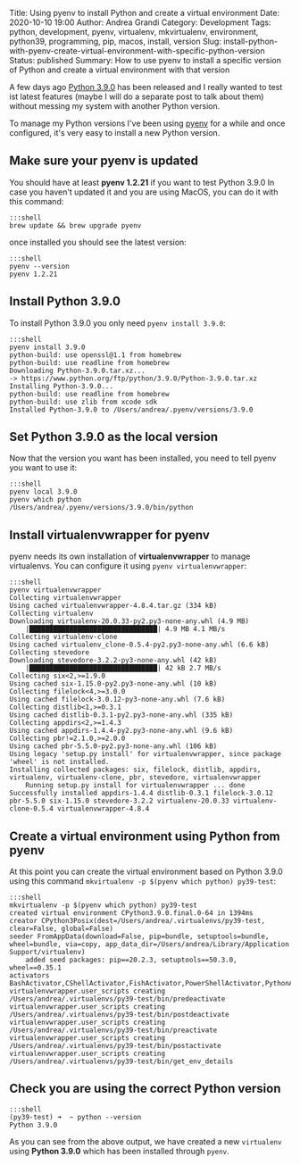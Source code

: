 Title: Using pyenv to install Python and create a virtual environment
Date: 2020-10-10 19:00
Author: Andrea Grandi
Category: Development
Tags: python, development, pyenv, virtualenv, mkvirtualenv, environment, python39, programming, pip, macos, install, version
Slug: install-python-with-pyenv-create-virtual-environment-with-specific-python-version
Status: published
Summary: How to use pyenv to install a specific version of Python and create a virtual environment with that version

A few days ago [Python 3.9.0](https://docs.python.org/3/whatsnew/3.9.html) has been released and I really wanted to test ist latest features (maybe I will do a 
separate post to talk about them) without messing my system with another Python version.

To manage my Python versions I've been using [pyenv](https://github.com/pyenv/pyenv) for a while and once configured, it's very easy to install a new Python version.

## Make sure your pyenv is updated

You should have at least **pyenv 1.2.21** if you want to test Python 3.9.0
In case you haven't updated it and you are using MacOS, you can do it with this command:

    :::shell
    brew update && brew upgrade pyenv

once installed you should see the latest version:

    :::shell
    pyenv --version
    pyenv 1.2.21

## Install Python 3.9.0

To install Python 3.9.0 you only need `pyenv install 3.9.0`:

    :::shell
    pyenv install 3.9.0
    python-build: use openssl@1.1 from homebrew
    python-build: use readline from homebrew
    Downloading Python-3.9.0.tar.xz...
    -> https://www.python.org/ftp/python/3.9.0/Python-3.9.0.tar.xz
    Installing Python-3.9.0...
    python-build: use readline from homebrew
    python-build: use zlib from xcode sdk
    Installed Python-3.9.0 to /Users/andrea/.pyenv/versions/3.9.0

## Set Python 3.9.0 as the local version

Now that the version you want has been installed, you need to tell pyenv you want to use it:

    :::shell
    pyenv local 3.9.0
    pyenv which python
    /Users/andrea/.pyenv/versions/3.9.0/bin/python

## Install virtualenvwrapper for pyenv

pyenv needs its own installation of **virtualenvwrapper** to manage virtualenvs. 
You can configure it using `pyenv virtualenvwrapper`:

    :::shell
    pyenv virtualenvwrapper
    Collecting virtualenvwrapper
    Using cached virtualenvwrapper-4.8.4.tar.gz (334 kB)
    Collecting virtualenv
    Downloading virtualenv-20.0.33-py2.py3-none-any.whl (4.9 MB)
        |████████████████████████████████| 4.9 MB 4.1 MB/s
    Collecting virtualenv-clone
    Using cached virtualenv_clone-0.5.4-py2.py3-none-any.whl (6.6 kB)
    Collecting stevedore
    Downloading stevedore-3.2.2-py3-none-any.whl (42 kB)
        |████████████████████████████████| 42 kB 2.7 MB/s
    Collecting six<2,>=1.9.0
    Using cached six-1.15.0-py2.py3-none-any.whl (10 kB)
    Collecting filelock<4,>=3.0.0
    Using cached filelock-3.0.12-py3-none-any.whl (7.6 kB)
    Collecting distlib<1,>=0.3.1
    Using cached distlib-0.3.1-py2.py3-none-any.whl (335 kB)
    Collecting appdirs<2,>=1.4.3
    Using cached appdirs-1.4.4-py2.py3-none-any.whl (9.6 kB)
    Collecting pbr!=2.1.0,>=2.0.0
    Using cached pbr-5.5.0-py2.py3-none-any.whl (106 kB)
    Using legacy 'setup.py install' for virtualenvwrapper, since package 'wheel' is not installed.
    Installing collected packages: six, filelock, distlib, appdirs, virtualenv, virtualenv-clone, pbr, stevedore, virtualenvwrapper
        Running setup.py install for virtualenvwrapper ... done
    Successfully installed appdirs-1.4.4 distlib-0.3.1 filelock-3.0.12 pbr-5.5.0 six-1.15.0 stevedore-3.2.2 virtualenv-20.0.33 virtualenv-clone-0.5.4 virtualenvwrapper-4.8.4

## Create a virtual environment using Python from pyenv

At this point you can create the virtual environment based on Python 3.9.0 using this command `mkvirtualenv -p $(pyenv which python) py39-test`:

    :::shell
    mkvirtualenv -p $(pyenv which python) py39-test
    created virtual environment CPython3.9.0.final.0-64 in 1394ms
    creator CPython3Posix(dest=/Users/andrea/.virtualenvs/py39-test, clear=False, global=False)
    seeder FromAppData(download=False, pip=bundle, setuptools=bundle, wheel=bundle, via=copy, app_data_dir=/Users/andrea/Library/Application Support/virtualenv)
        added seed packages: pip==20.2.3, setuptools==50.3.0, wheel==0.35.1
    activators BashActivator,CShellActivator,FishActivator,PowerShellActivator,PythonActivator,XonshActivator
    virtualenvwrapper.user_scripts creating /Users/andrea/.virtualenvs/py39-test/bin/predeactivate
    virtualenvwrapper.user_scripts creating /Users/andrea/.virtualenvs/py39-test/bin/postdeactivate
    virtualenvwrapper.user_scripts creating /Users/andrea/.virtualenvs/py39-test/bin/preactivate
    virtualenvwrapper.user_scripts creating /Users/andrea/.virtualenvs/py39-test/bin/postactivate
    virtualenvwrapper.user_scripts creating /Users/andrea/.virtualenvs/py39-test/bin/get_env_details

## Check you are using the correct Python version

    :::shell
    (py39-test) ➜  ~ python --version
    Python 3.9.0

As you can see from the above output, we have created a new `virtualenv` using **Python 3.9.0** which has been installed through `pyenv`.
